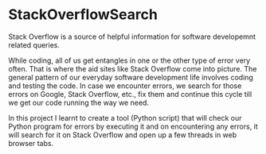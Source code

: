 # StackOverflowSearch
Stack Overflow is a source of helpful information for software developemnt related queries.

  While coding, all of us get entangles in one or the other type of error very often. That is where the aid sites like Stack Overflow come into picture. The general pattern of our everyday software development life involves coding and testing the code. In case we encounter errors, we search for those errors on Google, Stack Overflow, etc., fix them and continue this cycle till we get our code running the way we need.

  In this project I learnt to create a tool (Python script) that will check our Python program for errors by executing it and on encountering any errors, it will search for it on Stack Overflow and open up a few threads in web browser tabs.
